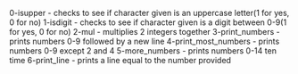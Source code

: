 0-isupper - checks to see if character given is an uppercase letter(1 for yes, 0 for no)
1-isdigit - checks to see if character given is a digit between 0-9(1 for yes, 0 for no)
2-mul - multiplies 2 integers together
3-print_numbers - prints numbers 0-9 followed by a new line
4-print_most_numbers - prints numbers 0-9 except 2 and 4
5-more_numbers - prints numbers 0-14 ten time
6-print_line - prints a line equal to the number provided
